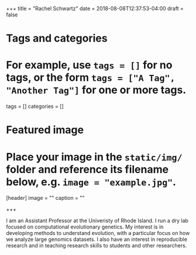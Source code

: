 +++
title = "Rachel Schwartz"
date = 2018-08-08T12:37:53-04:00
draft = false

# Tags and categories
# For example, use `tags = []` for no tags, or the form `tags = ["A Tag", "Another Tag"]` for one or more tags.
tags = []
categories = []

# Featured image
# Place your image in the `static/img/` folder and reference its filename below, e.g. `image = "example.jpg"`.
[header]
image = ""
caption = ""

+++

I am an Assistant Professor at the Univeristy of Rhode Island. I run a dry lab focused on computational evolutionary genetics. My interest is in developing methods to understand evolution, with a particular focus on how we analyze large genomics datasets. I also have an interest in reproducible research and in teaching research skills to students and other researchers.
